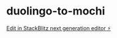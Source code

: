 # duolingo-to-mochi

[Edit in StackBlitz next generation editor ⚡️](https://stackblitz.com/~/github.com/ehprendergast/duolingo-to-mochi)